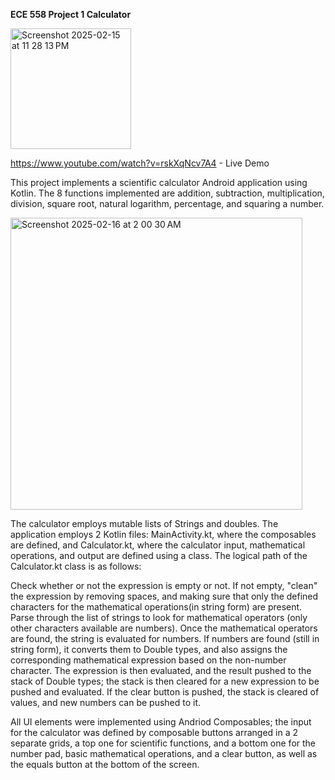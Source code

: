 <b> ECE 558 Project 1 Calculator </b>

<img width="193" alt="Screenshot 2025-02-15 at 11 28 13 PM" src="https://github.com/user-attachments/assets/eb01cb52-4b53-44a5-ae22-512180b27191" />

https://www.youtube.com/watch?v=rskXqNcv7A4 - Live Demo

This project implements a scientific calculator Android
application using Kotlin. The 8 functions implemented are
addition, subtraction, multiplication, division, square root,
natural logarithm, percentage, and squaring a number.


<img width="467" alt="Screenshot 2025-02-16 at 2 00 30 AM" src="https://github.com/user-attachments/assets/6a608daa-bc23-40a8-bba7-72cda8f2652d" />

The calculator employs mutable lists of Strings and doubles. The application employs 2 Kotlin
files: MainActivity.kt, where the composables are defined, and Calculator.kt, where the
calculator input, mathematical operations, and output are defined using a class. The logical
path of the Calculator.kt class is as follows:

Check whether or not the expression is empty or not. If not empty, "clean" the expression by removing spaces, and making sure that only
the defined characters for the mathematical operations(in string form) are present.
Parse through the list of strings to look for mathematical operators (only other
characters available are numbers).
Once the mathematical operators are found, the string is evaluated for numbers. If
numbers are found (still in string form), it converts them to Double types, and also
assigns the corresponding mathematical expression based on the non-number
character.
The expression is then evaluated, and the result pushed to the stack of Double
types; the stack is then cleared for a new expression to be pushed and evaluated. If
the clear button is pushed, the stack is cleared of values, and new numbers can be
pushed to it.

All UI elements were implemented using Andriod Composables; the input for the calculator was
defined by composable buttons arranged in a 2 separate grids, a top one for scientific
functions, and a bottom one for the number pad, basic mathematical operations, and a clear
button, as well as the equals button at the bottom of the screen.



